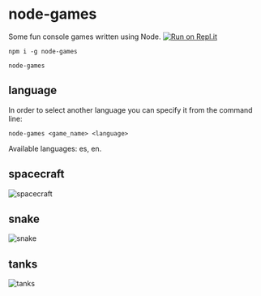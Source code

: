 node-games
==========

Some fun console games written using Node.
[![Run on Repl.it](https://repl.it/badge/github/mdibaiee/node-games)](https://repl.it/github/mdibaiee/node-games)
```
npm i -g node-games

node-games
```

language
--------

In order to select another language you can specify it from the command line:

```
node-games <game_name> <language>
```

Available languages: es, en.

spacecraft
----------
![spacecraft](https://raw.githubusercontent.com/mdibaiee/node-games/master/spacecraft.gif)

snake
-----
![snake](https://raw.githubusercontent.com/mdibaiee/node-games/master/snake.gif)

tanks
-----
![tanks](https://raw.githubusercontent.com/mdibaiee/node-games/master/tanks.gif)
